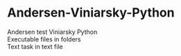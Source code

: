 # Andersen-Viniarsky-Python<br />
Andersen test Viniarsky Python<br />
Executable files in folders<br />
Text task in text file<br />
